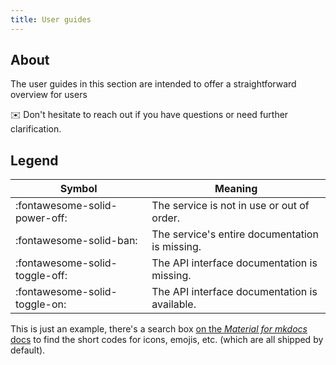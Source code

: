 ```yaml
---
title: User guides
---
```


## About

The user guides in this section are intended to offer a straightforward overview for users

:envelope: Don't hesitate to reach out if you have questions or need further clarification.

## Legend

| Symbol                          | Meaning                                        |
| ------------------------------- | ---------------------------------------------- |
| :fontawesome-solid-power-off:   | The service is not in use or out of order.     |
| :fontawesome-solid-ban:         | The service's entire documentation is missing. |
| :fontawesome-solid-toggle-off:  | The API interface documentation is missing.    |
| :fontawesome-solid-toggle-on:   | The API interface documentation is available.  |

This is just an example, there's a search box
[on the _Material for mkdocs_ docs](https://squidfunk.github.io/mkdocs-material/reference/icons-emojis/#search)
to find the short codes for icons, emojis, etc. (which are all shipped by default).
